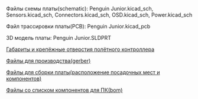 Файлы схемы платы(schematic): Penguin Junior.kicad_sch, Sensors.kicad_sch, Connectors.kicad_sch, OSD.kicad_sch, Power.kicad_sch

Файл трассировки платы(PCB): Penguin Junior.kicad_pcb

3D модель платы: Penguin Junior.SLDPRT

[Габариты и крепёжные отверстия полётного контроллера](/Размеры.pdf)

[Файлы для производства(gerber)](/gerber/gerber_1.1.zip)

[Файлы для сборки платы(расположение посадочных мест и компонентов)](/bom/ibom.html)

[Файлы со списком компонентов для ПК(bom)](/bom/bom.xlsx)
